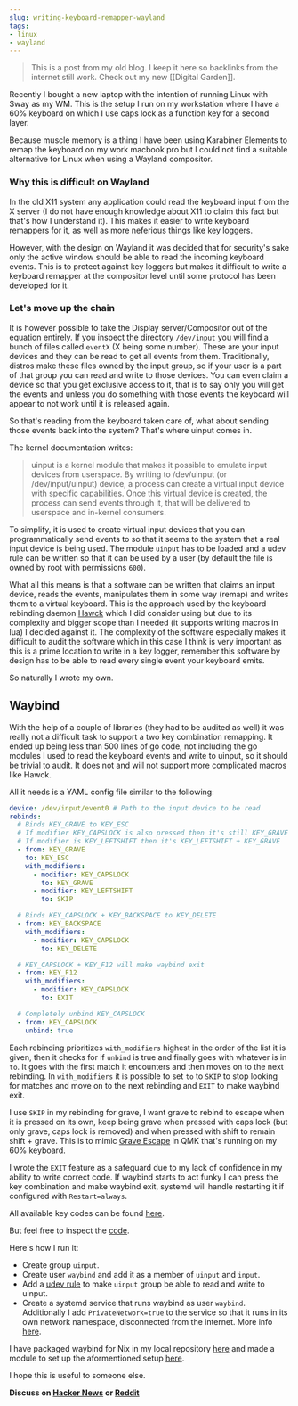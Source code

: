 ```yaml
---
slug: writing-keyboard-remapper-wayland
tags:
- linux
- wayland
---
```


> This is a post from my old blog. I keep it here so backlinks from the internet still work. Check out my new [[Digital Garden]].

Recently I bought a new laptop with the intention of running Linux with Sway as my WM. This is the setup I run on my workstation where I have a 60% keyboard on which I use caps lock as a function key for a second layer.

Because muscle memory is a thing I have been using Karabiner Elements to remap the keyboard on my work macbook pro but I could not find a suitable alternative for Linux when using a Wayland compositor.

### Why this is difficult on Wayland

In the old X11 system any application could read the keyboard input from the X server (I do not have enough knowledge about X11 to claim this fact but that's how I understand it). This makes it easier to write keyboard remappers for it, as well as more neferious things like key loggers.

However, with the design on Wayland it was decided that for security's sake only the active window should be able to read the incoming keyboard events. This is to protect against key loggers but makes it difficult to write a keyboard remapper at the compositor level until some protocol has been developed for it.

### Let's move up the chain

It is however possible to take the Display server/Compositor out of the equation entirely. If you inspect the directory `/dev/input` you will find a bunch of files called `eventX` (X being some number). These are your input devices and they can be read to get all events from them. Traditionally, distros make these files owned by the input group, so if your user is a part of that group you can read and write to those devices. You can even claim a device so that you get exclusive access to it, that is to say only you will get the events and unless you do something with those events the keyboard will appear to not work until it is released again.

So that's reading from the keyboard taken care of, what about sending those events back into the system? That's where uinput comes in.

The kernel documentation writes:

> uinput is a kernel module that makes it possible to emulate input devices from userspace. By writing to /dev/uinput (or /dev/input/uinput) device, a process can create a virtual input device with specific capabilities. Once this virtual device is created, the process can send events through it, that will be delivered to userspace and in-kernel consumers.

To simplify, it is used to create virtual input devices that you can programmatically send events to so that it seems to the system that a real input device is being used. The module `uinput` has to be loaded and a udev rule can be written so that it can be used by a user (by default the file is owned by root with permissions `600`).

What all this means is that a software can be written that claims an input device, reads the events, manipulates them in some way (remap) and writes them to a virtual keyboard. This is the approach used by the keyboard rebinding daemon [Hawck][1] which I did consider using but due to its complexity and bigger scope than I needed (it supports writing macros in lua) I decided against it. The complexity of the software especially makes it difficult to audit the software which in this case I think is very important as this is a prime location to write in a key logger, remember this software by design has to be able to read every single event your keyboard emits.

So naturally I wrote my own.

## Waybind

With the help of a couple of libraries (they had to be audited as well) it was really not a difficult task to support a two key combination remapping. It ended up being less than 500 lines of go code, not including the go modules I used to read the keyboard events and write to uinput, so it should be trivial to audit. It does not and will not support more complicated macros like Hawck.

All it needs is a YAML config file similar to the following:

```yaml
device: /dev/input/event0 # Path to the input device to be read
rebinds:
  # Binds KEY_GRAVE to KEY_ESC
  # If modifier KEY_CAPSLOCK is also pressed then it's still KEY_GRAVE but KEY_CAPSLOCK is removed
  # If modifier is KEY_LEFTSHIFT then it's KEY_LEFTSHIFT + KEY_GRAVE
  - from: KEY_GRAVE
    to: KEY_ESC
    with_modifiers:
      - modifier: KEY_CAPSLOCK
        to: KEY_GRAVE
      - modifier: KEY_LEFTSHIFT
        to: SKIP

  # Binds KEY_CAPSLOCK + KEY_BACKSPACE to KEY_DELETE
  - from: KEY_BACKSPACE
    with_modifiers:
      - modifier: KEY_CAPSLOCK
        to: KEY_DELETE

  # KEY_CAPSLOCK + KEY_F12 will make waybind exit
  - from: KEY_F12
    with_modifiers:
      - modifier: KEY_CAPSLOCK
        to: EXIT

  # Completely unbind KEY_CAPSLOCK
  - from: KEY_CAPSLOCK
    unbind: true
```

Each rebinding prioritizes `with_modifiers` highest in the order of the list it is given, then it checks for if `unbind` is true and finally goes with whatever is in `to`. It goes with the first match it encounters and then moves on to the next rebinding. In `with_modifiers` it is possible to set `to` to `SKIP` to stop looking for matches and move on to the next rebinding and `EXIT` to make waybind exit.

I use `SKIP` in my rebinding for grave, I want grave to rebind to escape when it is pressed on its own, keep being grave when pressed with caps lock (but only grave, caps lock is removed) and when pressed with shift to remain shift + grave. This is to mimic [Grave Escape][2] in QMK that's running on my 60% keyboard.

I wrote the `EXIT` feature as a safeguard due to my lack of confidence in my ability to write correct code. If waybind starts to act funky I can press the key combination and make waybind exit, systemd will handle restarting it if configured with `Restart=always`.

All available key codes can be found [here][3].

But feel free to inspect the [code][4].

Here's how I run it:

- Create group `uinput`.
- Create user `waybind` and add it as a member of `uinput` and `input`.
- Add a [udev rule][5] to make `uinput` group be able to read and write to uinput.
- Create a systemd service that runs waybind as user `waybind`. Additionally I add `PrivateNetwork=true` to the service so that it runs in its own network namespace, disconnected from the internet. More info [here][6].

I have packaged waybind for Nix in my local repository [here][7] and made a module to set up the aformentioned setup [here][8].

I hope this is useful to someone else.

**Discuss on [Hacker News][9] or [Reddit][10]**

[1]: https://github.com/snyball/Hawck
[2]: https://beta.docs.qmk.fm/using-qmk/advanced-keycodes/feature_grave_esc
[3]: https://github.com/arnarg/waybind/blob/master/src/ecodes.go
[4]: https://github.com/arnarg/waybind
[5]: https://github.com/arnarg/waybind/blob/master/udev/99-uinput.rules
[6]: https://www.freedesktop.org/software/systemd/man/systemd.exec.html#PrivateNetwork=
[7]: https://github.com/arnarg/config/blob/master/packages/waybind/default.nix
[8]: https://github.com/arnarg/config/blob/master/modules/programs/waybind/default.nix
[9]: https://news.ycombinator.com/item?id=22843070
[10]: https://www.reddit.com/r/linux/comments/fzc1bg/waybind_dead_simple_remapper_for_wayland_based_on/
